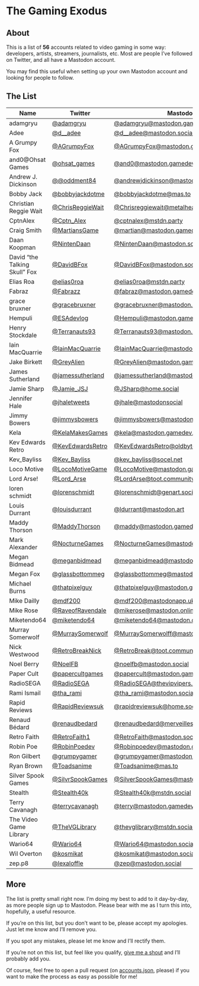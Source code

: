 # The Gaming Exodus

## About

This is a list of **56** accounts related to video gaming in some way: developers, artists, streamers, journalists, etc. Most are people I’ve followed on Twitter, and all have a Mastodon account.

You may find this useful when setting up your own Mastodon account and looking for people to follow. 

## The List

|Name|Twitter|Mastodon|
|-|-|-|
|adamgryu|[@adamgryu](https://twitter.com/adamgryu)|[@adamgryu@mastodon.gamedev.place](https://mastodon.gamedev.place/@adamgryu)|
|Adee|[@d__adee](https://twitter.com/d__adee)|[@d__adee@mastodon.social](https://mastodon.social/@d__adee)|
|A Grumpy Fox|[@AGrumpyFox](https://twitter.com/AGrumpyFox)|[@AGrumpyFox@mastodon.gamedev.place](https://mastodon.gamedev.place/@AGrumpyFox)|
|and0@Ohsat Games|[@ohsat_games](https://twitter.com/ohsat_games)|[@and0@mastodon.gamedev.place](https://mastodon.gamedev.place/@and0)|
|Andrew J. Dickinson|[@@oddment84](https://twitter.com/@oddment84)|[@andrewjdickinson@mastodon.social](https://mastodon.social/@andrewjdickinson)|
|Bobby Jack|[@bobbyjackdotme](https://twitter.com/bobbyjackdotme)|[@bobbyjackdotme@mas.to](https://mas.to/@bobbyjackdotme)|
|Christian Reggie Wait|[@ChrisReggieWait](https://twitter.com/ChrisReggieWait)|[@Chrisreggiewait@metalhead.club](https://metalhead.club/@Chrisreggiewait)|
|CptnAlex|[@Cptn_Alex](https://twitter.com/Cptn_Alex)|[@cptnalex@mstdn.party](https://mstdn.party/@cptnalex)|
|Craig Smith|[@MartiansGame](https://twitter.com/MartiansGame)|[@martian@mastodon.gamedev.place](https://mastodon.gamedev.place/@martian)|
|Daan Koopman|[@NintenDaan](https://twitter.com/NintenDaan)|[@NintenDaan@mastodon.social](https://mastodon.social/@NintenDaan)|
|David “the Talking Skull” Fox|[@DavidBFox](https://twitter.com/DavidBFox)|[@DavidBFox@mastodon.social](https://mastodon.social/@DavidBFox)|
|Elias Roa|[@elias0roa](https://twitter.com/elias0roa)|[@elias0roa@mstdn.party](https://mstdn.party/@elias0roa)|
|Fabraz|[@Fabrazz](https://twitter.com/Fabrazz)|[@fabraz@mastodon.gamedev.place](https://mastodon.gamedev.place/@fabraz)|
|grace bruxner|[@gracebruxner](https://twitter.com/gracebruxner)|[@gracebruxner@mastodon.social](https://mastodon.social/@gracebruxner)|
|Hempuli|[@ESAdevlog](https://twitter.com/ESAdevlog)|[@Hempuli@mastodon.gamedev.place](https://mastodon.gamedev.place/@Hempuli)|
|Henry Stockdale|[@Terranauts93](https://twitter.com/Terranauts93)|[@Terranauts93@mastodon.social](https://mastodon.social/@Terranauts93)|
|Iain MacQuarrie|[@IainMacQuarrie](https://twitter.com/IainMacQuarrie)|[@IainMacQuarrie@mastodon.gamedev.place](https://mastodon.gamedev.place/@IainMacQuarrie)|
|Jake Birkett|[@GreyAlien](https://twitter.com/GreyAlien)|[@GreyAlien@mastodon.gamedev.place](https://mastodon.gamedev.place/@GreyAlien)|
|James Sutherland|[@jamessutherland](https://twitter.com/jamessutherland)|[@jamessutherland@mastodon.gamedev.place](https://mastodon.gamedev.place/@jamessutherland)|
|Jamie Sharp|[@Jamie_JSJ](https://twitter.com/Jamie_JSJ)|[@JSharp@home.social](https://home.social/@JSharp)|
|Jennifer Hale|[@jhaletweets](https://twitter.com/jhaletweets)|[@jhale@mastodonsocial](https://mastodonsocial/@jhale)|
|Jimmy Bowers|[@jimmysbowers](https://twitter.com/jimmysbowers)|[@jimmysbowers@mastodon.gamedev.place](https://mastodon.gamedev.place/@jimmysbowers)|
|Kela|[@KelaMakesGames](https://twitter.com/KelaMakesGames)|[@kela@mastodon.gamedev.place](https://mastodon.gamedev.place/@kela)|
|Kev Edwards Retro|[@KevEdwardsRetro](https://twitter.com/KevEdwardsRetro)|[@KevEdwardsRetro@oldbytes.space](https://oldbytes.space/@KevEdwardsRetro)|
|Kev_Bayliss|[@Kev_Bayliss](https://twitter.com/Kev_Bayliss)|[@kev_bayliss@socel.net](https://socel.net/@kev_bayliss)|
|Loco Motive|[@LocoMotiveGame](https://twitter.com/LocoMotiveGame)|[@LocoMotive@mastodon.gamedev.place](https://mastodon.gamedev.place/@LocoMotive)|
|Lord Arse!|[@Lord_Arse](https://twitter.com/Lord_Arse)|[@LordArse@toot.community](https://toot.community/@LordArse)|
|loren schmidt|[@lorenschmidt](https://twitter.com/lorenschmidt)|[@lorenschmidt@genart.social](https://genart.social/@lorenschmidt)|
|Louis Durrant|[@louisdurrant](https://twitter.com/louisdurrant)|[@ldurrant@mastodon.art](https://mastodon.art/@ldurrant)|
|Maddy Thorson|[@MaddyThorson](https://twitter.com/MaddyThorson)|[@maddy@mastodon.gamedev.place](https://mastodon.gamedev.place/@maddy)|
|Mark Alexander|[@NocturneGames](https://twitter.com/NocturneGames)|[@NocturneGames@mastodon.social](https://mastodon.social/@NocturneGames)|
|Megan Bidmead|[@meganbidmead](https://twitter.com/meganbidmead)|[@meganbidmead@mastodonapp.uk](https://mastodonapp.uk/@meganbidmead)|
|Megan Fox|[@glassbottommeg](https://twitter.com/glassbottommeg)|[@glassbottommeg@mastodon.gamedev.place](https://mastodon.gamedev.place/@glassbottommeg)|
|Michael Burns|[@thatpixelguy](https://twitter.com/thatpixelguy)|[@thatpixelguy@mastodon.gamedev.place](https://mastodon.gamedev.place/@thatpixelguy)|
|Mike Dailly|[@mdf200](https://twitter.com/mdf200)|[@mdf200@mastodonapp.uk](https://mastodonapp.uk/@mdf200)|
|Mike Rose|[@RaveofRavendale](https://twitter.com/RaveofRavendale)|[@mikerose@mastodon.online](https://mastodon.online/@mikerose)|
|Miketendo64|[@miketendo64](https://twitter.com/miketendo64)|[@miketendo64@mastodon.online](https://mastodon.online/@miketendo64)|
|Murray Somerwolf|[@MurraySomerwolf](https://twitter.com/MurraySomerwolf)|[@MurraySomerwolff@mastodon.gamedev.place](https://mastodon.gamedev.place/@MurraySomerwolff)|
|Nick Westwood|[@RetroBreakNick](https://twitter.com/RetroBreakNick)|[@RetroBreak@toot.community](https://toot.community/@RetroBreak)|
|Noel Berry|[@NoelFB](https://twitter.com/NoelFB)|[@noelfb@mastodon.social](https://mastodon.social/@noelfb)|
|Paper Cult|[@papercultgames](https://twitter.com/papercultgames)|[@papercult@mastodon.gamedev.place](https://mastodon.gamedev.place/@papercult)|
|RadioSEGA|[@RadioSEGA](https://twitter.com/RadioSEGA)|[@RadioSEGA@thevipvipers.space](https://thevipvipers.space/@RadioSEGA)|
|Rami Ismail|[@tha_rami](https://twitter.com/tha_rami)|[@tha_rami@mastodon.social](https://mastodon.social/@tha_rami)|
|Rapid Reviews|[@RapidReviewsuk](https://twitter.com/RapidReviewsuk)|[@rapidreviewsuk@home.social](https://home.social/@rapidreviewsuk)|
|Renaud Bédard|[@renaudbedard](https://twitter.com/renaudbedard)|[@renaudbedard@merveilles.town](https://merveilles.town/@renaudbedard)|
|Retro Faith|[@RetroFaith1](https://twitter.com/RetroFaith1)|[@RetroFaith@mastodon.social](https://mastodon.social/@RetroFaith)|
|Robin Poe|[@RobinPoedev](https://twitter.com/RobinPoedev)|[@Robinpoedev@mastodon.gamedev.place](https://mastodon.gamedev.place/@Robinpoedev)|
|Ron Gilbert|[@grumpygamer](https://twitter.com/grumpygamer)|[@grumpygamer@mastodon.gamedev.place](https://mastodon.gamedev.place/@grumpygamer)|
|Ryan Brown|[@Toadsanime](https://twitter.com/Toadsanime)|[@Toadsanime@mas.to](https://mas.to/@Toadsanime)|
|Silver Spook Games|[@SilvrSpookGames](https://twitter.com/SilvrSpookGames)|[@SilverSpookGames@mastodon.social](https://mastodon.social/@SilverSpookGames)|
|Stealth|[@Stealth40k](https://twitter.com/Stealth40k)|[@Stealth40k@mstdn.social](https://mstdn.social/@Stealth40k)|
|Terry Cavanagh|[@terrycavanagh](https://twitter.com/terrycavanagh)|[@terry@mastodon.gamedev.place](https://mastodon.gamedev.place/@terry)|
|The Video Game Library|[@TheVGLibrary](https://twitter.com/TheVGLibrary)|[@thevglibrary@mstdn.social](https://mstdn.social/@thevglibrary)|
|Wario64|[@Wario64](https://twitter.com/Wario64)|[@Wario64@mastodon.social](https://mastodon.social/@Wario64)|
|Wil Overton|[@kosmikat](https://twitter.com/kosmikat)|[@kosmikat@mastodon.social](https://mastodon.social/@kosmikat)|
|zep.p8|[@lexaloffle](https://twitter.com/lexaloffle)|[@zep@mastodon.social](https://mastodon.social/@zep)|

## More

The list is pretty small right now. I’m doing my best to add to it day-by-day, as more people sign up to Mastodon. Please bear with me as I turn this into, hopefully, a useful resource.

If you’re on this list, but you don’t want to be, please accept my apologies. Just let me know and I’ll remove you.

If you spot any mistakes, please let me know and I’ll rectify them.

If you’re not on this list, but feel like you qualify, [give me a shout](https://mas.to/@bobbyjackdotme) and I’ll probably add you.

Of course, feel free to open a pull request (on [accounts.json](accounts.json), please) if you want to make the process as easy as possible for me!
